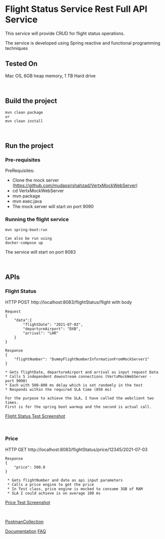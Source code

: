 # Flight Status Service Rest Full API Service

This service will provide CRUD for flight status operations.

The service is developed using Spring reactive and functional programming techniques

## Tested On
Mac OS, 6GB heap memory, 1 TB Hard drive

<br/>

## Build the project
```
mvn clean package
or
mvn clean install
```

<br/>

## Run the project
### Pre-requisites

PreRequisites:
 * Clone the mock server (https://github.com/mudassirshahzad/VertxMockWebServer)
 * cd VertxMockWebServer
 * mvn package
 * mvn exec:java
 * The mock server will start on port 9090

### Running the flight service
 ```
mvn spring-boot:run 
```
```
Can also be run using
docker-compose up
```
The service will start on port 8083

<br/>

## APIs
### Flight Status
HTTP POST http://localhost:8083/flightStatus/ﬂight
with body
```
Request
{
    "data":{
        "flightDate": "2021-07-03",
        "departureAirport": "DXB",
        "arrival": "LHR"
    }
}
```
```
Response
{
    "flightNumber": "DummyFlightNumberInformationFromMockServer1"
}
```
```
* Gets flightDate, departureAirport and arrival as input request Data
* Calls 5 independent downstream connections (VertxMockWebServer - port 9090)
* Each with 500-800 ms delay which is set randomly in the test
* Responds within the required SLA time (850 ms)

For the purpose to achieve the SLA, I have called the webclient two times. 
First is for the spring boot warmup and the second is actual call.
```
[Flight Status Test Screenshot](./src/site/screenshots/FlightStatus.png)

<br/>

### Price
HTTP GET http://localhost:8083/flightStatus/price/12345/2021-07-03
```
Response
{
    "price": 500.0
}
```
```
 * Gets flightNumber and date as api input parameters
 * Calls a price engine to get the price
 * In Test class, price engine is mocked to consume 3GB of RAM
 * SLA I could achieve is on average 100 ms
```
[Price Test Screenshot](./src/site/screenshots/Price.png)

<br/>

[PostmanCollection](./src/main/resources/Emirates_STE_Assessment.postman_collection.json)

[Documentation](./src/site/markdown/index.md)
[FAQ](./src/site/markdown/faq.md)
